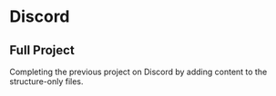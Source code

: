 # Discord
## Full Project

Completing the previous project on Discord by adding content to the structure-only files.